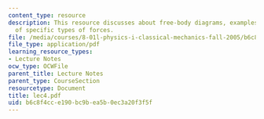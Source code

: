 ```yaml
---
content_type: resource
description: This resource discusses about free-body diagrams, examples and More discussion
  of specific types of forces.
file: /media/courses/8-01l-physics-i-classical-mechanics-fall-2005/b6c8f4cce190bc9bea5b0ec3a20f3f5f_lec4.pdf
file_type: application/pdf
learning_resource_types:
- Lecture Notes
ocw_type: OCWFile
parent_title: Lecture Notes
parent_type: CourseSection
resourcetype: Document
title: lec4.pdf
uid: b6c8f4cc-e190-bc9b-ea5b-0ec3a20f3f5f
---
```

